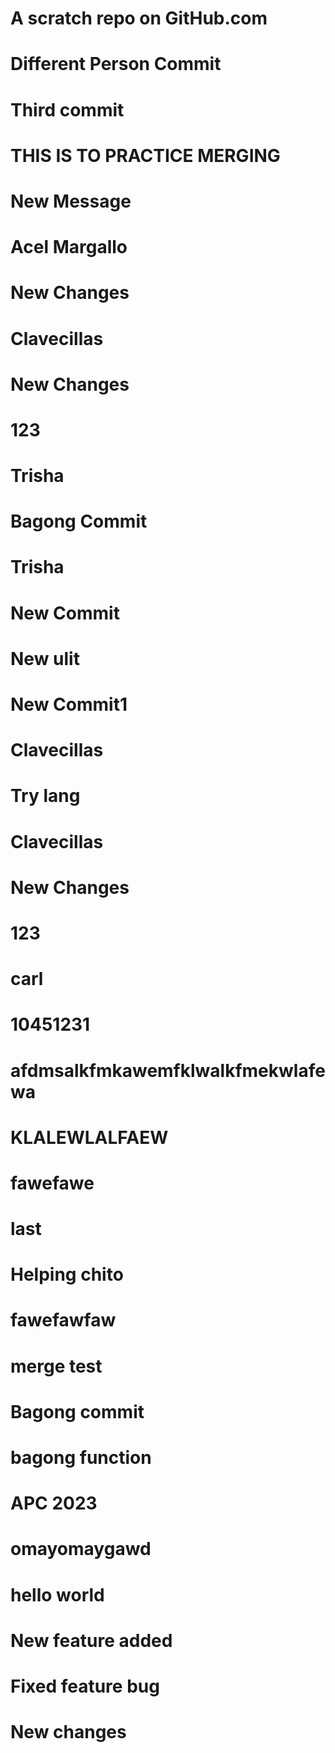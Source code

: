 # A scratch repo on GitHub.com
# Different Person Commit
# Third commit
# THIS IS TO PRACTICE MERGING
# New Message
# Acel Margallo
# New Changes 
# Clavecillas
# New Changes 
# 123
# Trisha
# Bagong Commit
# Trisha
# New Commit
# New ulit
# New Commit1
# Clavecillas 
# Try lang
# Clavecillas
# New Changes 
# 123
# carl
# 10451231
# afdmsalkfmkawemfklwalkfmekwlafewa
# KLALEWLALFAEW
# fawefawe
# last
# Helping chito
# fawefawfaw
# merge test
# Bagong commit 
# bagong function
# APC 2023
# omayomaygawd
# hello world
# New feature added
# Fixed feature bug
# New changes 